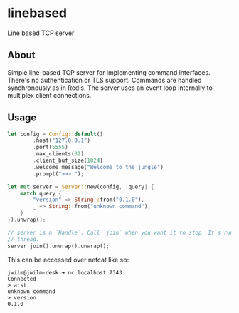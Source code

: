 linebased
=========

Line based TCP server

## About

Simple line-based TCP server for implementing command interfaces. There's no
authentication or TLS support. Commands are handled synchronously as in Redis.
The server uses an event loop internally to multiplex client connections.

## Usage

```rust
let config = Config::default()
        .host("127.0.0.1")
        .port(5555)
        .max_clients(32)
        .client_buf_size(1024)
        .welcome_message("Welcome to the jungle")
        .prompt(">>> ");

let mut server = Server::new(config, |query| {
    match query {
        "version" => String::from("0.1.0"),
        _ => String::from("unknown command"),
    }
}).unwrap();

// server is a `Handle`. Call `join` when you want it to stop. It's running on a
// thread.
server.join().unwrap().unwrap();
```

This can be accessed over netcat like so:

```
jwilm@jwilm-desk ➜ nc localhost 7343
Connected
> arst
unknown command
> version
0.1.0
```
